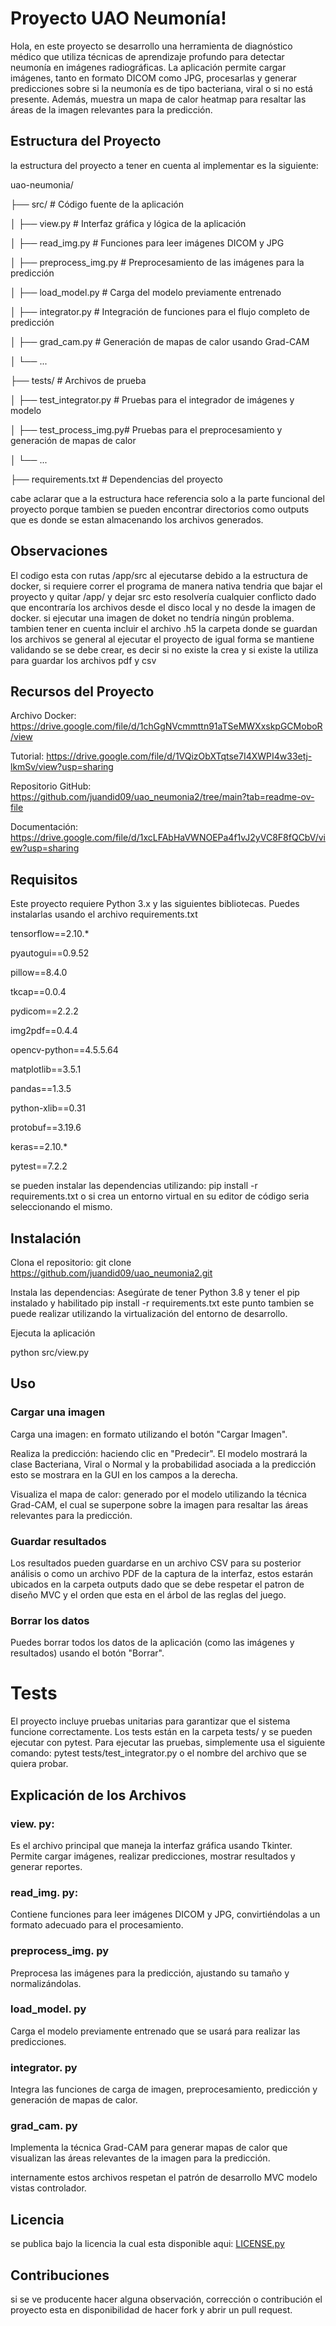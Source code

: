 # Proyecto UAO Neumonía!

Hola, en este proyecto se desarrollo una herramienta de diagnóstico médico que utiliza técnicas de aprendizaje profundo para detectar neumonía en imágenes radiográficas. La aplicación permite cargar imágenes, tanto en formato DICOM como JPG, procesarlas y generar predicciones sobre si la neumonía es de tipo bacteriana, viral o si no está presente. Además, muestra un mapa de calor heatmap para resaltar las áreas de la imagen relevantes para la predicción.


## Estructura del Proyecto

la estructura del proyecto a tener en cuenta al implementar es la siguiente: 

uao-neumonia/

├── src/          # Código fuente de la aplicación

│   ├── view.py            # Interfaz gráfica y lógica de la aplicación

│   ├── read_img.py        # Funciones para leer imágenes DICOM y JPG

│   ├── preprocess_img.py  # Preprocesamiento de las imágenes para la predicción

│   ├── load_model.py      # Carga del modelo previamente entrenado

│   ├── integrator.py      # Integración de funciones para el flujo completo de predicción

│   ├── grad_cam.py        # Generación de mapas de calor usando Grad-CAM

│   └── ... 

├── tests/                 # Archivos de prueba

│   ├── test_integrator.py # Pruebas para el integrador de imágenes y modelo

│   ├── test_process_img.py# Pruebas para el preprocesamiento y generación de mapas de calor

│   └── ...

├── requirements.txt       # Dependencias del proyecto


cabe aclarar que a la estructura hace referencia solo a la parte funcional del proyecto porque tambien se pueden encontrar directorios como outputs que es donde se estan almacenando los archivos generados. 


## Observaciones 

El codigo esta con rutas /app/src al ejecutarse debido a la estructura de docker, si requiere correr el programa de manera nativa tendria que bajar el proyecto y quitar /app/ y dejar src esto resolvería cualquier conflicto dado que encontraría los archivos desde el disco local y no desde la imagen de docker. si ejecutar una imagen de doket no tendría ningún problema. 
tambien tener en cuenta incluir el archivo .h5
la carpeta donde se guardan los archivos se general al ejecutar el proyecto de igual forma se mantiene validando se se debe crear, es decir si no existe la crea y si existe la utiliza para guardar los archivos pdf y csv

## Recursos del Proyecto
Archivo Docker: https://drive.google.com/file/d/1chGgNVcmmttn91aTSeMWXxskpGCMoboR/view

Tutorial: https://drive.google.com/file/d/1VQizObXTqtse7I4XWPI4w33etj-lkmSv/view?usp=sharing

Repositorio GitHub: https://github.com/juandid09/uao_neumonia2/tree/main?tab=readme-ov-file

Documentación: https://drive.google.com/file/d/1xcLFAbHaVWNOEPa4f1vJ2yVC8F8fQCbV/view?usp=sharing


## Requisitos

Este proyecto requiere Python 3.x y las siguientes bibliotecas. Puedes instalarlas usando el archivo requirements.txt

tensorflow==2.10.*

 pyautogui==0.9.52 
 
 pillow==8.4.0 
 
 tkcap==0.0.4 
 
 pydicom==2.2.2 
 
 img2pdf==0.4.4
 
  opencv-python==4.5.5.64 
  
  matplotlib==3.5.1 
  
  pandas==1.3.5 
  
  python-xlib==0.31 
  
  protobuf==3.19.6 
  
  keras==2.10.* 
  
  pytest==7.2.2
  
  se pueden instalar las dependencias utilizando: pip install -r requirements.txt o si crea un entorno virtual en su editor de código seria seleccionando el mismo. 

## Instalación

Clona el repositorio: 
git clone https://github.com/juandid09/uao_neumonia2.git

Instala las dependencias:
Asegúrate de tener Python 3.8 y tener el pip instalado y habilitado 
pip install -r requirements.txt
este punto tambien se puede realizar utilizando la virtualización del entorno de desarrollo. 

Ejecuta la aplicación

python src/view.py

## Uso

### Cargar una imagen

Carga una imagen: en formato utilizando el botón "Cargar Imagen".
    
Realiza la predicción: haciendo clic en "Predecir". El modelo mostrará la clase Bacteriana, Viral o Normal y la probabilidad asociada a la predicción esto se mostrara en la GUI en los campos a la derecha.
    
Visualiza el mapa de calor: generado por el modelo utilizando la técnica Grad-CAM, el cual se superpone sobre la imagen para resaltar las áreas relevantes para la predicción.

### Guardar resultados
Los resultados pueden guardarse en un archivo CSV para su posterior análisis o como un archivo PDF de la captura de la interfaz, estos estarán ubicados en la carpeta outputs dado que se debe respetar el patron de diseño MVC y el orden  que esta en el árbol de las reglas del juego. 

### Borrar los datos
Puedes borrar todos los datos de la aplicación (como las imágenes y resultados) usando el botón "Borrar".

# Tests
El proyecto incluye pruebas unitarias para garantizar que el sistema funcione correctamente. Los tests están en la carpeta tests/ y se pueden ejecutar con pytest. 
Para ejecutar las pruebas, simplemente usa el siguiente comando: pytest tests/test_integrator.py o el nombre del archivo que se quiera probar. 


## Explicación de los Archivos

### view. py: 
Es el archivo principal que maneja la interfaz gráfica usando Tkinter. Permite cargar imágenes, realizar predicciones, mostrar resultados y generar reportes.
### read_img. py: 
Contiene funciones para leer imágenes DICOM y JPG, convirtiéndolas a un formato adecuado para el procesamiento.
### preprocess_img. py
Preprocesa las imágenes para la predicción, ajustando su tamaño y normalizándolas.
### load_model. py
Carga el modelo previamente entrenado que se usará para realizar las predicciones.
### integrator. py
Integra las funciones de carga de imagen, preprocesamiento, predicción y generación de mapas de calor.
### grad_cam. py
Implementa la técnica Grad-CAM para generar mapas de calor que visualizan las áreas relevantes de la imagen para la predicción.

internamente estos archivos respetan el patrón de desarrollo MVC modelo vistas controlador. 

## Licencia
se publica bajo la licencia la cual esta disponible aqui: [LICENSE.py](https://github.com/juandid09/uao_neumonia2/blob/main/LICENSE)

## Contribuciones
si se ve producente hacer alguna observación, corrección  o contribución el proyecto esta en disponibilidad  de hacer fork y abrir un pull request. 
